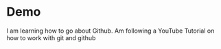 # Demo

I am learning how to go about Github. Am following a YouTube Tutorial on how to work with git and github
